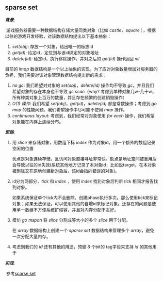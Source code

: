## sparse set

***背景***: 

​	游戏服务器需要一种数据结构存储大量同类对象（比如 *castle，square* ），根据以往的游戏开发经验，对该数据结构提出以下基本抽象：

1. *set(obj)*: 存放一个对象，给出唯一的标志id
2. *get(id)*: 给定id，定位到与该id绑定的对象地址
3. *delete(id)*: 给定id，执行移除操作，并对之后的 *get(id)* 操作返回 *nil*

目前的 *lmap* 数据结构是一个以上抽象的实现。为了应对对象数量增加对服务器的负担，我们需要对该对象管理数据结构提出新的需求：

1. *no gc*: 我们希望对对象的 *set(obj)*，*delete(id)* 操作均不导致 *gc*，并且我们希望对象的存在本身也不导致 *gc scan*（why? 考虑到单种对象几w-几十w，所有种类对象上百万的数量，并且存在频繁的创建销毁操作）
2. *O(1) 操作*: 我们希望 *set(obj)*，*get(id)*，*delete(id)* 都是常数操作；考虑到 *go map* 的性能问题，我们希望操作中尽可能不使用 *map* 操作。
3. *continuous layout*: 考虑到，我们经常对对象使用 *for each* 操作，我们希望对象能在内存上连续分布。

***思路***:

1. 用 *slice* 来存储对象，用数组下标 *index* 作为对象id，用一个额外的数组记录空闲的位置

   优点是对象连续存储，且访问对象直接寻址非常快。缺点是地址空间被重用后会导致以往的id失效(系统其他地方记录了本对象id，比如说target，在本对象被删除又在原地创建新对象后，该id会指向错误的对象)。

2. id分为两部分，*tick* 和 *index* ，使用 *index* 找到对象后判断 *tick* 相同才报告找到对象。

   如果系统保证单个tick内不会删除，创建phase执行多次，那么使用tick来标记对象；如果无法保证，可以使用其他的自增id来标记对象。还存在的问题是使用单一数组不方便系统扩缩容，并且对内存分配不友好。

3. 模仿 *go mspan* 将 *slice* 分割成等大小的多个 *slice* 用于分配。

   在 *array* 数据结构上创建一个 *sparse set* 数据结构来管理多个 *array*，避免一次分配大量内存。

4. 考虑到我们的 *id* 还有其他的用途，预留 8 个bit的 tag字段来支持 *id* 的其他用于

***实现***:

​	参考[sparse set](https://github.com/LeGamerDc/lib_chaos/blob/master/ecs/sparse_set.go)

